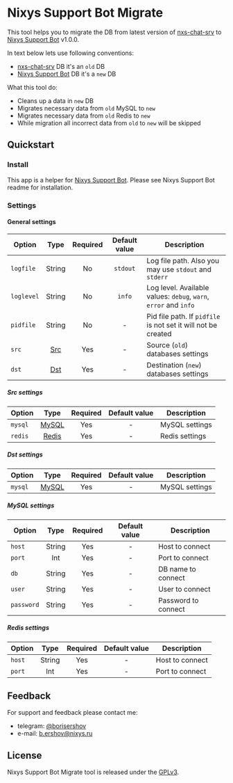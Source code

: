# Nixys Support Bot Migrate

This tool helps you to migrate the DB from latest version of [nxs-chat-srv](https://github.com/nixys/nxs-chat-srv) to [Nixys Support Bot](github.com/nixys/nxs-support-bot) v1.0.0.

In text below lets use following conventions:
- [nxs-chat-srv](https://github.com/nixys/nxs-chat-srv) DB it's an `old` DB
- [Nixys Support Bot](github.com/nixys/nxs-support-bot) DB it's a `new` DB

What this tool do:
- Cleans up a data in `new` DB
- Migrates necessary data from `old` MySQL to `new`
- Migrates  necessary data from `old` Redis to `new`
- While migration all incorrect data from `old` to `new` will be skipped

## Quickstart

### Install

This app is a helper for [Nixys Support Bot](github.com/nixys/nxs-support-bot). Please see Nixys Support Bot readme for installation.

### Settings

#### General settings

| Option         | Type   | Required | Default value | Description                                                      |
|---             | :---:  | :---:    | :---:         |---                                                               |
| `logfile`      | String | No       | `stdout`      | Log file path. Also you may use `stdout` and `stderr`                                                                                                                |
| `loglevel`     | String | No       | `info`        | Log level. Available values: `debug`, `warn`, `error` and `info` |
| `pidfile`      | String | No       | -             | Pid file path. If `pidfile` is not set it will not be created                                                                                                                 |
| `src`        | [Src](#src-settings) | Yes       | -             | Source (`old`) databases settings                   |
| `dst`        | [Dst](#dst-settings) | Yes       | -             | Destination (`new`) databases settings              |

##### Src settings

| Option         | Type   | Required | Default value | Description |
|---             | :---:  | :---:    | :---:         |---          |
| `mysql` | [MySQL](#mysql-settings) | Yes | - | MySQL settings |
| `redis` | [Redis](#redis-settings) | Yes | - | Redis settings |

##### Dst settings

| Option         | Type   | Required | Default value | Description |
|---             | :---:  | :---:    | :---:         |---          |
| `mysql` | [MySQL](#mysql-settings) | Yes | - | MySQL settings |

##### MySQL settings

| Option     | Type   | Required | Default value | Description               |
|---         | :---:  | :---:    | :---:         |---                        |
| `host`     | String | Yes      | -             | Host to connect     |
| `port`     | Int    | Yes      | -             | Port to connect     |
| `db`       | String | Yes      | -             | DB name to connect  |
| `user`     | String | Yes      | -             | User to connect     |
| `password` | String | Yes      | -             | Password to connect |

##### Redis settings

| Option | Type   | Required | Default value | Description           |
|---     | :---:  | :---:    | :---:         |---                    |
| `host` | String | Yes      | -             | Host to connect |
| `port` | Int    | Yes      | -             | Port to connect |

## Feedback

For support and feedbaсk please contact me:
- telegram: [@borisershov](https://t.me/borisershov)
- e-mail: b.ershov@nixys.ru

## License

Nixys Support Bot Migrate tool is released under the [GPLv3](LICENSE).
